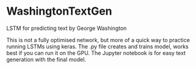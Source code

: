# WashingtonTextGen

LSTM for predicting text by George Washington

This is not a fully optimised network, but more of a quick way to practice running LSTMs using keras.
The .py file creates and trains model, works best if you can run it on the GPU.
The Jupyter notebook is for easy text generation with the final model.
